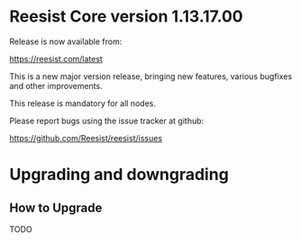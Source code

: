 Reesist Core version 1.13.17.00
==========================

Release is now available from:

<https://reesist.com/latest>

This is a new major version release, bringing new features, various bugfixes
and other improvements.

This release is mandatory for all nodes.

Please report bugs using the issue tracker at github:

<https://github.com/Reesist/reesist/issues>


Upgrading and downgrading
=========================

How to Upgrade
--------------
TODO